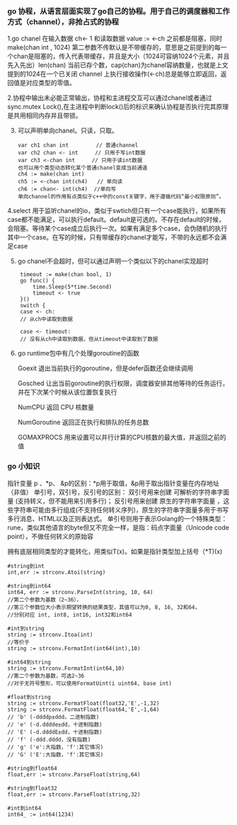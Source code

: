 
### go 协程，从语言层面实现了go自己的协程。用于自己的调度器和工作方式（channel），非抢占式的协程

1.go chanel 在输入数据 ch<- 1 和读取数据 value := <-ch 之前都是阻塞，同时 make(chan int , 1024) 第二参数不传默认是不带缓存的，意思是之前提到的每一个chan是阻塞的，传入代表带缓存，并且是大小（1024可容纳1024个元素，并且先入先出）len(chan) 当前已存个数，cap(chan)为chanel容纳数量，也就是上文提到的1024在一个已关闭 channel 上执行接收操作(<-ch)总是能够立即返回，返回值是对应类型的零值。

2.协程中输出未必能正常输出，协程和主进程交互可以通过chanel或者通过sync.mutex Lock(),在主进程中判断lock()后的标识来确认协程是否执行完其原理是共用相同内存并且带锁。

3. 可以声明单向chanel。只读，只取。
	```
	var ch1 chan int  　　　　// 普通channel
	var ch2 chan <- int 　　 // 只用于写int数据
	var ch3 <-chan int 　　 // 只用于读int数据
	也可以用个类型动态转化某个普通chanel变成当前通道
	ch4 := make(chan int)
	ch5 := <-chan int(ch4)   // 单向读
	ch6 := chan<- int(ch4)  //单向写
	单向channel的作用有点类似于c++中的const关键字，用于遵循代码“最小权限原则”。
	```
4.select 用于监听chanel的io，类似于swtich但只有一个case能执行，如果所有case都不能满足，可以执行default。default是可选的。不存在default的时候，会阻塞。等待某个case成立后执行一次。如果有满足多个case，会伪随机的执行其中一个case。在写的时候，只有带缓存的chanel才能写，不带的永远都不会满足case

5. go chanel不会超时，但可以通过声明一个类似以下的chanel实现超时

```
	timeout := make(chan bool, 1)
	go func() {
		time.Sleep(5*time.Second)
		timeout <- true
	}()
	switch {
	case <- ch:
	// 从ch中读取到数据

	case <- timeout:
	// 没有从ch中读取到数据，但从timeout中读取到了数据
```

6. go runtime包中有几个处理goroutine的函数

	Goexit 退出当前执行的goroutine，但是defer函数还会继续调用

	Gosched 让出当前goroutine的执行权限，调度器安排其他等待的任务运行，并在下次某个时候从该位置恢复执行

	NumCPU 返回 CPU 核数量

	NumGoroutine 返回正在执行和排队的任务总数

	GOMAXPROCS 用来设置可以并行计算的CPU核数的最大值，并返回之前的值
	
### go 小知识

指针变量 p 、*p、 &p的区别：*p用于取值，&p用于取出指针变量在内存地址（非值）
	单引号，双引号，反引号的区别：
	双引号用来创建 可解析的字符串字面量 (支持转义，但不能用来引用多行)；
	反引号用来创建 原生的字符串字面量 ，这些字符串可能由多行组成(不支持任何转义序列)，原生的字符串字面量多用于书写多行消息、HTML以及正则表达式。
	单引号则用于表示Golang的一个特殊类型：rune，类似其他语言的byte但又不完全一样，是指：码点字面量（Unicode code point），不做任何转义的原始容

拥有底层相同类型的才能转化，用类似T(x)。如果是指针类型加上括号（*T)(x) 
```
#string到int  
int,err := strconv.Atoi(string)  

#string到int64  
int64, err := strconv.ParseInt(string, 10, 64)  
//第二个参数为基数（2~36），
//第三个参数位大小表示期望转换的结果类型，其值可以为0, 8, 16, 32和64，
//分别对应 int, int8, int16, int32和int64

#int到string  
string := strconv.Itoa(int) 
//等价于
string := strconv.FormatInt(int64(int),10)
 
#int64到string  
string := strconv.FormatInt(int64,10)  
//第二个参数为基数，可选2~36
//对于无符号整形，可以使用FormatUint(i uint64, base int)

#float到string
string := strconv.FormatFloat(float32,'E',-1,32)
string := strconv.FormatFloat(float64,'E',-1,64)
// 'b' (-ddddp±ddd，二进制指数)
// 'e' (-d.dddde±dd，十进制指数)
// 'E' (-d.ddddE±dd，十进制指数)
// 'f' (-ddd.dddd，没有指数)
// 'g' ('e':大指数，'f':其它情况)
// 'G' ('E':大指数，'f':其它情况)

#string到float64
float,err := strconv.ParseFloat(string,64)

#string到float32
float,err := strconv.ParseFloat(string,32)

#int到int64
int64_ := int64(1234)
```
